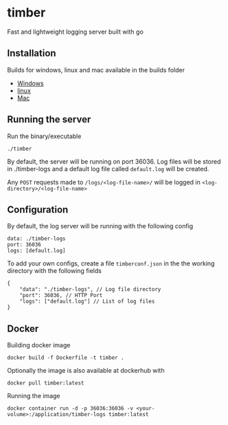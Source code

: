 # timber
Fast and lightweight logging server built with go

## Installation
Builds for windows, linux and mac available in the builds folder
- [Windows](https://github.com/mohitudupa/timber/blob/main/builds/windows/timber.exe)
- [linux](https://github.com/mohitudupa/timber/blob/main/builds/linux/timber)
- [Mac](https://github.com/mohitudupa/timber/blob/main/builds/mac/timber)

## Running the server
Run the binary/executable
``` 
./timber
```
By default, the server will be running on port 36036.
Log files will be stored in ./timber-logs and a default log file called ```default.log``` will be created.

Any ```POST``` requests made to ```/logs/<log-file-name>/``` will be logged in ```<log-directory>/<log-file-name>```


## Configuration
By default, the log server will be running with the following config
```
data: ./timber-logs
port: 36036
logs: [default.log]
```

To add your own configs, create a file ```timberconf.json``` in the the working directory with the following fields
```
{
    "data": "./timber-logs", // Log file directory
    "port": 36036, // HTTP Port
    "logs": ["default.log"] // List of log files
}
```

## Docker
Building docker image
```
docker build -f Dockerfile -t timber .
```
Optionally the image is also available at dockerhub with
```
docker pull timber:latest
```

Running the image
```
docker container run -d -p 36036:36036 -v <your-volume>:/application/timber-logs timber:latest
```